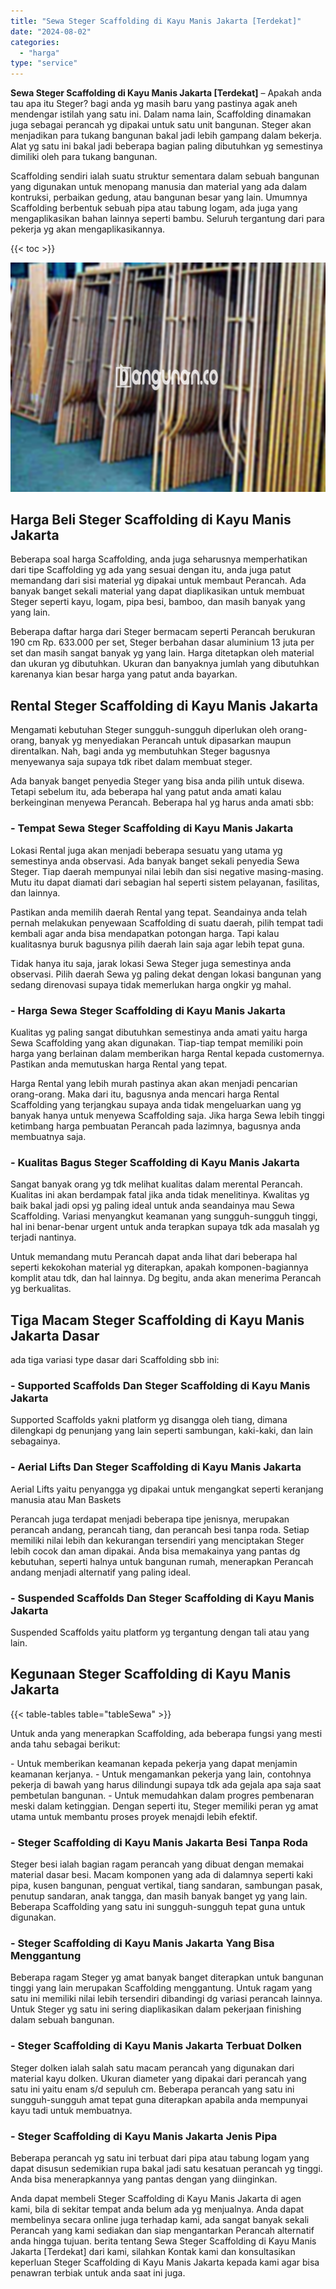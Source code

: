 ```yaml
---
title: "Sewa Steger Scaffolding di Kayu Manis Jakarta [Terdekat]"
date: "2024-08-02"
categories: 
  - "harga"
type: "service"
---
```


**Sewa Steger Scaffolding di Kayu Manis Jakarta \[Terdekat\]** – Apakah anda tau apa itu Steger? bagi anda yg masih baru yang pastinya agak aneh mendengar istilah yang satu ini. Dalam nama lain, Scaffolding dinamakan juga sebagai perancah yg dipakai untuk satu unit bangunan. Steger akan menjadikan para tukang bangunan bakal jadi lebih gampang dalam bekerja. Alat yg satu ini bakal jadi beberapa bagian paling dibutuhkan yg semestinya dimiliki oleh para tukang bangunan.

Scaffolding sendiri ialah suatu struktur sementara dalam sebuah bangunan yang digunakan untuk menopang manusia dan material yang ada dalam kontruksi, perbaikan gedung, atau bangunan besar yang lain. Umumnya Scaffolding berbentuk sebuah pipa atau tabung logam, ada juga yang mengaplikasikan bahan lainnya seperti bambu. Seluruh tergantung dari para pekerja yg akan mengaplikasikannya.

{{< toc >}}

![Sewa Steger Scaffolding di Kayu Manis Jakarta [Terdekat]](/images/sewa-scaffolding-steger-14.png)

## Harga Beli Steger Scaffolding di Kayu Manis Jakarta

Beberapa soal harga Scaffolding, anda juga seharusnya memperhatikan dari tipe Scaffolding yg ada yang sesuai dengan itu, anda juga patut memandang dari sisi material yg dipakai untuk membaut Perancah. Ada banyak banget sekali material yang dapat diaplikasikan untuk membuat Steger seperti kayu, logam, pipa besi, bamboo, dan masih banyak yang yang lain.

Beberapa daftar harga dari Steger bermacam seperti Perancah berukuran 190 cm Rp. 633.000 per set, Steger berbahan dasar aluminium 13 juta per set dan masih sangat banyak yg yang lain. Harga ditetapkan oleh material dan ukuran yg dibutuhkan. Ukuran dan banyaknya jumlah yang dibutuhkan karenanya kian besar harga yang patut anda bayarkan.

## Rental Steger Scaffolding di Kayu Manis Jakarta

Mengamati kebutuhan Steger sungguh-sungguh diperlukan oleh orang-orang, banyak yg menyediakan Perancah untuk dipasarkan maupun direntalkan. Nah, bagi anda yg membutuhkan Steger bagusnya menyewanya saja supaya tdk ribet dalam membuat steger.

Ada banyak banget penyedia Steger yang bisa anda pilih untuk disewa. Tetapi sebelum itu, ada beberapa hal yang patut anda amati kalau berkeinginan menyewa Perancah. Beberapa hal yg harus anda amati sbb:

### \- Tempat Sewa Steger Scaffolding di Kayu Manis Jakarta

Lokasi Rental juga akan menjadi beberapa sesuatu yang utama yg semestinya anda observasi. Ada banyak banget sekali penyedia Sewa Steger. Tiap daerah mempunyai nilai lebih dan sisi negative masing-masing. Mutu itu dapat diamati dari sebagian hal seperti sistem pelayanan, fasilitas, dan lainnya.

Pastikan anda memilih daerah Rental yang tepat. Seandainya anda telah pernah melakukan penyewaan Scaffolding di suatu daerah, pilih tempat tadi kembali agar anda bisa mendapatkan potongan harga. Tapi kalau kualitasnya buruk bagusnya pilih daerah lain saja agar lebih tepat guna.

Tidak hanya itu saja, jarak lokasi Sewa Steger juga semestinya anda observasi. Pilih daerah Sewa yg paling dekat dengan lokasi bangunan yang sedang direnovasi supaya tidak memerlukan harga ongkir yg mahal.

### \- Harga Sewa Steger Scaffolding di Kayu Manis Jakarta

Kualitas yg paling sangat dibutuhkan semestinya anda amati yaitu harga Sewa Scaffolding yang akan digunakan. Tiap-tiap tempat memiliki poin harga yang berlainan dalam memberikan harga Rental kepada customernya. Pastikan anda memutuskan harga Rental yang tepat.

Harga Rental yang lebih murah pastinya akan akan menjadi pencarian orang-orang. Maka dari itu, bagusnya anda mencari harga Rental Scaffolding yang terjangkau supaya anda tidak mengeluarkan uang yg banyak hanya untuk menyewa Scaffolding saja. Jika harga Sewa lebih tinggi ketimbang harga pembuatan Perancah pada lazimnya, bagusnya anda membuatnya saja.

### \- Kualitas Bagus Steger Scaffolding di Kayu Manis Jakarta

Sangat banyak orang yg tdk melihat kualitas dalam merental Perancah. Kualitas ini akan berdampak fatal jika anda tidak menelitinya. Kwalitas yg baik bakal jadi opsi yg paling ideal untuk anda seandainya mau Sewa Scaffolding. Variasi menyangkut keamanan yang sungguh-sungguh tinggi, hal ini benar-benar urgent untuk anda terapkan supaya tdk ada masalah yg terjadi nantinya.

Untuk memandang mutu Perancah dapat anda lihat dari beberapa hal seperti kekokohan material yg diterapkan, apakah komponen-bagiannya komplit atau tdk, dan hal lainnya. Dg begitu, anda akan menerima Perancah yg berkualitas.

## Tiga Macam Steger Scaffolding di Kayu Manis Jakarta Dasar

ada tiga variasi type dasar dari Scaffolding sbb ini:

### \- Supported Scaffolds Dan Steger Scaffolding di Kayu Manis Jakarta

Supported Scaffolds yakni platform yg disangga oleh tiang, dimana dilengkapi dg penunjang yang lain seperti sambungan, kaki-kaki, dan lain sebagainya.

### \- Aerial Lifts Dan Steger Scaffolding di Kayu Manis Jakarta

Aerial Lifts yaitu penyangga yg dipakai untuk mengangkat seperti keranjang manusia atau Man Baskets

Perancah juga terdapat menjadi beberapa tipe jenisnya, merupakan perancah andang, perancah tiang, dan perancah besi tanpa roda. Setiap memiliki nilai lebih dan kekurangan tersendiri yang menciptakan Steger lebih cocok dan aman dipakai. Anda bisa memakainya yang pantas dg kebutuhan, seperti halnya untuk bangunan rumah, menerapkan Perancah andang menjadi alternatif yang paling ideal.

### \- Suspended Scaffolds Dan Steger Scaffolding di Kayu Manis Jakarta

Suspended Scaffolds yaitu platform yg tergantung dengan tali atau yang lain.

## Kegunaan Steger Scaffolding di Kayu Manis Jakarta

{{< table-tables table="tableSewa" >}}

Untuk anda yang menerapkan Scaffolding, ada beberapa fungsi yang mesti anda tahu sebagai berikut:

\- Untuk memberikan keamanan kepada pekerja yang dapat menjamin keamanan kerjanya. - Untuk mengamankan pekerja yang lain, contohnya pekerja di bawah yang harus dilindungi supaya tdk ada gejala apa saja saat pembetulan bangunan. - Untuk memudahkan dalam progres pembenaran meski dalam ketinggian. Dengan seperti itu, Steger memiliki peran yg amat utama untuk membantu proses proyek menajdi lebih efektif.

### \- Steger Scaffolding di Kayu Manis Jakarta Besi Tanpa Roda

Steger besi ialah bagian ragam perancah yang dibuat dengan memakai material dasar besi. Macam komponen yang ada di dalamnya seperti kaki pipa, kusen bangunan, penguat vertikal, tiang sandaran, sambungan pasak, penutup sandaran, anak tangga, dan masih banyak banget yg yang lain. Beberapa Scaffolding yang satu ini sungguh-sungguh tepat guna untuk digunakan.

### \- Steger Scaffolding di Kayu Manis Jakarta Yang Bisa Menggantung

Beberapa ragam Steger yg amat banyak banget diterapkan untuk bangunan tinggi yang lain merupakan Scaffolding menggantung. Untuk ragam yang satu ini memiliki nilai lebih tersendiri dibandingi dg variasi perancah lainnya. Untuk Steger yg satu ini sering diaplikasikan dalam pekerjaan finishing dalam sebuah bangunan.

### \- Steger Scaffolding di Kayu Manis Jakarta Terbuat Dolken

Steger dolken ialah salah satu macam perancah yang digunakan dari material kayu dolken. Ukuran diameter yang dipakai dari perancah yang satu ini yaitu enam s/d sepuluh cm. Beberapa perancah yang satu ini sungguh-sungguh amat tepat guna diterapkan apabila anda mempunyai kayu tadi untuk membuatnya.

### \- Steger Scaffolding di Kayu Manis Jakarta Jenis Pipa

Beberapa perancah yg satu ini terbuat dari pipa atau tabung logam yang dapat disusun sedemikian rupa bakal jadi satu kesatuan perancah yg tinggi. Anda bisa menerapkannya yang pantas dengan yang diinginkan.

Anda dapat membeli Steger Scaffolding di Kayu Manis Jakarta di agen kami, bila di sekitar tempat anda belum ada yg menjualnya. Anda dapat membelinya secara online juga terhadap kami, ada sangat banyak sekali Perancah yang kami sediakan dan siap mengantarkan Perancah alternatif anda hingga tujuan. berita tentang Sewa Steger Scaffolding di Kayu Manis Jakarta \[Terdekat\] dari kami, silahkan Kontak kami dan konsultasikan keperluan Steger Scaffolding di Kayu Manis Jakarta kepada kami agar bisa penawran terbiak untuk anda saat ini juga.
